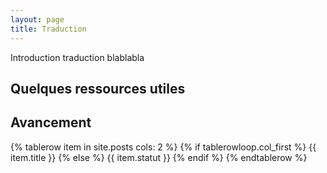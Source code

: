 ```yaml
---
layout: page
title: Traduction
---
```


Introduction traduction blablabla

## Quelques ressources utiles

## Avancement

<table class="table">
{% tablerow item in site.posts cols: 2 %}
{% if tablerowloop.col_first %}
    {{ item.title }}
{% else %}
    {{ item.statut }}
{% endif %}
{% endtablerow %}
</table>




